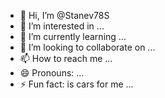- 👋 Hi, I’m @Stanev78S
- 👀 I’m interested in ...
- 🌱 I’m currently learning ...
- 💞️ I’m looking to collaborate on ...
- 📫 How to reach me ...
- 😄 Pronouns: ...
- ⚡ Fun fact: is cars for me  ...

<!---
Stanev78S/Stanev78S is a ✨ special ✨ repository because its `README.md` (this file) appears on your GitHub profile.
You can click the Preview link to take a look at your changes.
--->
